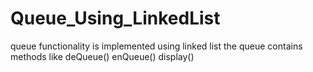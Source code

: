# Queue_Using_LinkedList
queue functionality is implemented using linked list
the queue contains methods like deQueue()
enQueue()
display()
